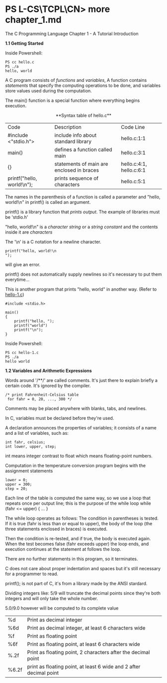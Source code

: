 PS L-CS\TCPL\CN\> more chapter_1.md
====

The C Programming Language Chapter 1 - A Tutorial Introduction

**1.1 Getting Started**

  Inside Powershell:
  
    PS cc hello.c
    PS ./a
    hello, world
    
  
  A C program consists of *functions* and *variables*, A function contains *statements* that specify the computing 
  operations to be done, and variables store values used during the computation.
  
  The main() function is a special function where everything begins execution.

  <p align='center'>**Syntax table of hello.c**</p>

  <table>
    <tr>
        <td>Code</td>
        <td>Description</td>
        <td>Code Line</td>
    </tr>
    <tr>
        <td>#include <"stdio.h"></td>
        <td>include info about standard library</td>
        <td>hello.c:1:1</td>
    </tr>
    <tr>
        <td>main()</td>
        <td>defines a function called main</td>
        <td>hello.c:3:1</td>
    </tr>
    <tr>
        <td>{}</td>
        <td>statements of main are enclosed in braces</td>
        <td>hello.c:4:1, hello.c:6:1</td>
    </tr>
    <tr>
        <td>printf("hello, world!\n");</td>
        <td>prints sequence of characters</td>
        <td>hello.c:5:1</td>
    </tr>
  </table>
  
  The names in the parenthesis of a function is called a parameter and "hello, world!\n" in printf() is called an 
  argument.

  printf() is a library function that *prints output*. The example of libraries must be 'stdio.h'
  
  "hello, world!\n" is a *character string* or a *string constant* and the contents inside it are *characters*
  
  The '\n' is a C notation for a newline character.
  
    printf("hello, world!\n
    ");
    
  will give an error.
  
  printf() does not automatically supply newlines so it's necessary to put them everytime...
  
  This is another program that prints "hello, world" in another way.
  (Refer to [hello-1.c](https://github.com/exilonblack/L-CS/blob/master/TCPL/CP/Chapter%201/hello-1.c))
  
    #include <stdio.h>

    main()
    {
        printf("hello, ");
        printf("world")
        printf("\n");
    }
    
  Inside Powershell:
    
    PS cc hello-1.c
    PS ./a
    hello world
    
    
**1.2 Variables and Arithmetic Expressions**

  Words around '/**/' are called comments. It's just there to explain briefly a certain code. It's ignored by the 
  compiler.
 
    /* print Fahrenheit-Celsius table
     for fahr = 0, 20, ..., 300 */
 
  Comments may be placed anywhere with blanks, tabs, and newlines.
  
  In C, variables must be declared before they're used.

  A declaration announces the properties of variables; it consists of a name and a list of variables, such as:

    int fahr, celsius;
    int lower, upper, step;

  int means integer contrast to float which means floating-point numbers.
  
  Computation in the temperature conversion program begins with the assignment statements 
     
    lower = 0;
    upper = 300;
    step = 20;
    
  Each line of the table is computed the same way, so we use a loop that repeats once per output line; this is the 
  purpose of the while loop 
    while (fahr <= upper) {
    ...
    }
    
  The while loop operates as follows: The condition in parentheses is tested. If it is true (fahr is less than or equal 
  to upper), the body of the loop (the three statements enclosed in braces) is executed.
  
  Then the condition is re-tested, and if true, the body is executed again. When the test becomes false (fahr exceeds 
  upper) the loop ends, and execution continues at the statement at follows the loop.
  
  There are no further statements in this program, so it terminates. 

  C does not care about proper indentation and spaces but it's still necessary for a programmer to read.
  
  printf(); is not part of C, it's from a library made by the ANSI stardard.
  
  Dividing integers like: 5/9 will truncate the decimal points since they're both integers and will only take the whole 
  number.
  
  5.0/9.0 however will be computed to its complete value
  
  <table>
    <tr>
      <td>%d</td>
      <td>Print as decimal integer</td>
    </tr>
    <tr>
      <td>%6d</td>
      <td>Print as decimal integer, at least 6 characters wide</td>
    </tr>
    <tr>
      <td>%f</td>
      <td>Print as floating point</td>
    </tr>
    <tr>
      <td>%6f</td>
      <td>Print as floating point, at least 6 characters wide</td>
    </tr>
   <tr>
      <td>%.2f</td>
      <td>Print as floating point, 2 characters after the decimal point</td>
   </tr>
   <tr>
      <td>%6.2f</td>
      <td>print as floating point, at least 6 wide and 2 after decimal point</td>
    </tr>
